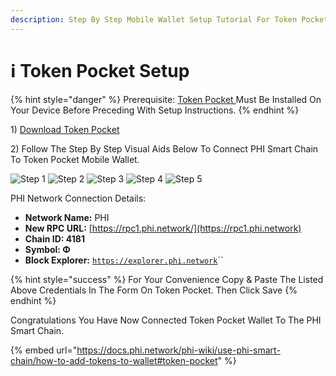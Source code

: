 ```yaml
---
description: Step By Step Mobile Wallet Setup Tutorial For Token Pocket
---
```


# ℹ Token Pocket Setup

{% hint style="danger" %}
Prerequisite: [Token Pocket ](https://www.tokenpocket.pro/en/download/app)Must Be Installed On Your Device Before Preceding With Setup Instructions.
{% endhint %}

1\) [Download Token Pocket](https://www.tokenpocket.pro/en/download/app)

2\) Follow The Step By Step Visual Aids Below To Connect PHI Smart Chain To Token Pocket Mobile Wallet.

![Step 1](../../.gitbook/assets/IMG\_5505.jpg) ![Step 2](../../.gitbook/assets/IMG\_5506.jpg) ![Step 3](../../.gitbook/assets/IMG\_5501.jpg) ![Step 4](../../.gitbook/assets/IMG\_5502.jpg) ![Step 5](../../.gitbook/assets/IMG\_5504.jpg)

PHI Network Connection Details:

* **Network Name:** PHI
* **New RPC URL:** [https://rpc1.phi.network/](https://rpc1.phi.network)​
* **Chain ID: 4181**
* **Symbol: Φ**
* **Block Explorer:** [`https://explorer.phi.network`](https://explorer.phi.network)``

{% hint style="success" %}
For Your Convenience Copy & Paste The Listed Above Credentials In The Form On Token Pocket. Then Click Save
{% endhint %}

Congratulations You Have Now Connected Token Pocket Wallet To The PHI Smart Chain.&#x20;

{% embed url="https://docs.phi.network/phi-wiki/use-phi-smart-chain/how-to-add-tokens-to-wallet#token-pocket" %}
